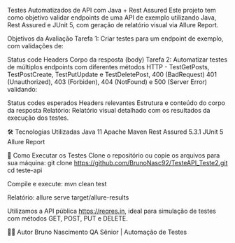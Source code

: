 Testes Automatizados de API com Java + Rest Assured
Este projeto tem como objetivo validar endpoints de uma API de exemplo utilizando Java, Rest Assured e JUnit 5, com geração de relatório visual via Allure Report.

Objetivos da Avaliação
Tarefa 1:
Criar testes para um endpoint de exemplo, com validações de:

Status code
Headers
Corpo da resposta (body)
Tarefa 2:
Automatizar testes de múltiplos endpoints com diferentes métodos HTTP - TestGetPosts, TestPostCreate, TestPutUpdate e TestDeletePost, 400 (BadRequest) 401 (Unauthorized), 403 (Forbiden), 404 (NotFound) e 500 (Server Error) validando:

Status codes esperados
Headers relevantes
Estrutura e conteúdo do corpo da resposta
Relatório:
Relatório visual detalhado com os resultados da execução dos testes.

🛠️ Tecnologias Utilizadas
Java 11
Apache Maven
Rest Assured 5.3.1
JUnit 5
Allure Report

🚀 Como Executar os Testes
Clone o repositório ou copie os arquivos para sua máquina:
git clone https://github.com/BrunoNasc92/TesteAPI_Teste2.git
cd teste-api

Compile e execute:
mvn clean test

Relatório:
allure serve target/allure-results

Utilizamos a API pública https://reqres.in, ideal para simulação de testes com métodos GET, POST, PUT e DELETE.

👨‍💻 Autor
Bruno Nascimento
QA Sênior | Automação de Testes
